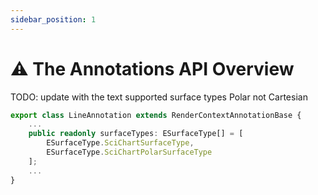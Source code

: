 ```yaml
---
sidebar_position: 1
---
```


# ⚠️ The Annotations API Overview

TODO: update with the text supported surface types Polar not Cartesian

```typescript
export class LineAnnotation extends RenderContextAnnotationBase {
    ...
    public readonly surfaceTypes: ESurfaceType[] = [
        ESurfaceType.SciChartSurfaceType,
        ESurfaceType.SciChartPolarSurfaceType
    ];
    ...
}
```
